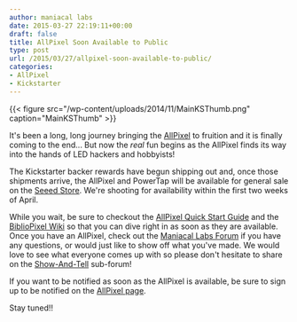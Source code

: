 ```yaml
---
author: maniacal labs
date: 2015-03-27 22:19:11+00:00
draft: false
title: AllPixel Soon Available to Public
type: post
url: /2015/03/27/allpixel-soon-available-to-public/
categories:
- AllPixel
- Kickstarter
---
```


{{< figure src="/wp-content/uploads/2014/11/MainKSThumb.png" caption="MainKSThumb" >}}

It's been a long, long journey bringing the [AllPixel](/allpixel) to fruition and it is finally coming to the end... But now the _real_ fun begins as the AllPixel finds its way into the hands of LED hackers and hobbyists!

The Kickstarter backer rewards have begun shipping out and, once those shipments arrive, the AllPixel and PowerTap will be available for general sale on the [Seeed Store](http://www.seeedstudio.com/depot/). We're shooting for availability within the first two weeks of April.

While you wait, be sure to checkout the [AllPixel Quick Start Guide](https://github.com/ManiacalLabs/AllPixel/wiki) and the [BiblioPixel Wiki](https://github.com/ManiacalLabs/bibliopixel/wiki) so that you can dive right in as soon as they are available. Once you have an AllPixel, check out the [Maniacal Labs Forum](http://forum.maniacallabs.com/) if you have any questions, or would just like to show off what you've made. We would love to see what everyone comes up with so please don't hesitate to share on the [Show-And-Tell](http://forum.maniacallabs.com/forumdisplay.php?fid=3) sub-forum!

If you want to be notified as soon as the AllPixel is available, be sure to sign up to be notified on the [AllPixel page](/AllPixel).

Stay tuned!!
